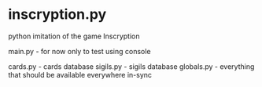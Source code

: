 # inscryption.py
python imitation of the game Inscryption

main.py - for now only to test using console

cards.py - cards database
sigils.py - sigils database
globals.py - everything that should be available everywhere in-sync
